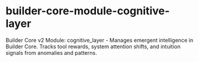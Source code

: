 # builder-core-module-cognitive-layer
Builder Core v2 Module: cognitive_layer - Manages emergent intelligence in Builder Core. Tracks tool rewards, system attention shifts, and intuition signals from anomalies and patterns.
